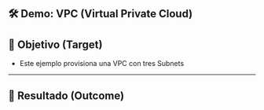 ## 🛠️ Demo: VPC (Virtual Private Cloud)

## 🎯 Objetivo (Target)
- Este ejemplo provisiona una VPC con tres Subnets

---

## 🚀 Resultado (Outcome)